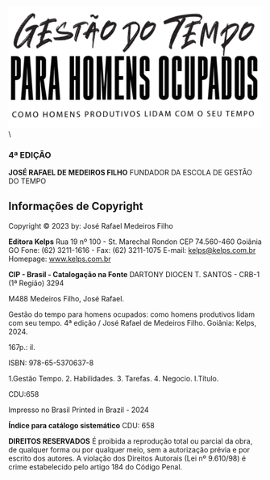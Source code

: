 <div class="page-break"></div>

![GESTÃO DO TEMPO PARA HOMENS OCUPADOS: COMO HOMENS PRODUTIVOS LIDAM COM SEU TEMPO](img/logotipo.png) \

<div class="page-break"></div>


### 4ª EDIÇÃO

**JOSÉ RAFAEL DE MEDEIROS FILHO** FUNDADOR DA ESCOLA DE GESTÃO DO TEMPO


## Informações de Copyright

Copyright © 2023 by: José Rafael Medeiros Filho

**Editora Kelps** Rua 19 nº 100 - St. Marechal Rondon CEP 74.560-460 Goiânia GO Fone: (62) 3211-1616 - Fax: (62) 3211-1075 E-mail: kelps@kelps.com.br Homepage: www.kelps.com.br

**CIP - Brasil - Catalogação na Fonte** DARTONY DIOCEN T. SANTOS - CRB-1 (1ª Região) 3294

M488 Medeiros Filho, José Rafael.

Gestão do tempo para homens ocupados: como homens produtivos lidam com seu tempo. 4ª edição / José Rafael de Medeiros Filho. Goiânia: Kelps, 2024.

167p.: il.

ISBN: 978-65-5370637-8

1.Gestão Tempo. 2. Habilidades. 3. Tarefas. 4. Negocio. I.Título.

CDU:658

Impresso no Brasil Printed in Brazil - 2024

**Índice para catálogo sistemático** CDU: 658

**DIREITOS RESERVADOS** É proibida a reprodução total ou parcial da obra, de qualquer forma ou por qualquer meio, sem a autorização prévia e por escrito dos autores. A violação dos Direitos Autorais (Lei nº 9.610/98) é crime estabelecido pelo artigo 184 do Código Penal.

<div class="page-break"></div>
